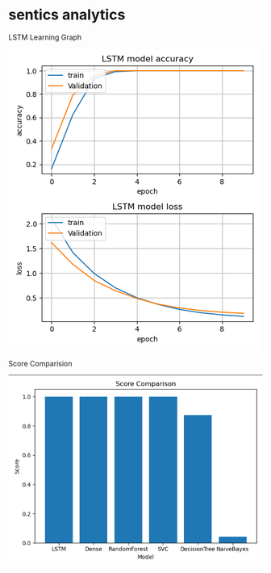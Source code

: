 # sentics analytics
 
 
LSTM Learning Graph
 
![LSTM_Result](document/LSTM-learning-graph.PNG)

Score Comparision
 
![LSTM_Result](document/Scores-Comparison.PNG)